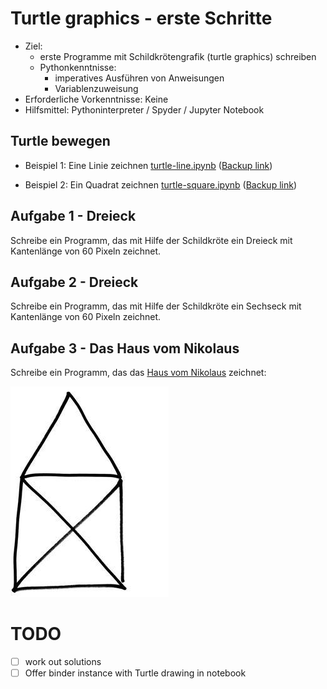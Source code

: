 # Turtle graphics - erste Schritte

- Ziel:
  - erste Programme mit Schildkrötengrafik (turtle graphics) schreiben
  - Pythonkenntnisse:
    - imperatives Ausführen von Anweisungen
    - Variablenzuweisung
- Erforderliche Vorkenntnisse: Keine
- Hilfsmittel: Pythoninterpreter / Spyder / Jupyter Notebook

## Turtle bewegen

- Beispiel 1: Eine Linie zeichnen [turtle-line.ipynb](turtle-line.ipynb) ([Backup link](https://nbviewer.jupyter.org/github/fangohr/jrg/blob/master/03-turtle/turtle-line.ipynb))

- Beispiel 2: Ein Quadrat zeichnen [turtle-square.ipynb](turtle-square.ipynb) ([Backup link](https://nbviewer.jupyter.org/github/fangohr/jrg/blob/master/03-turtle/turtle-square.ipynb))

## Aufgabe 1 - Dreieck

Schreibe ein Programm, das mit Hilfe der Schildkröte ein Dreieck mit
Kantenlänge von 60 Pixeln zeichnet.

## Aufgabe 2 - Dreieck

Schreibe ein Programm, das mit Hilfe der Schildkröte ein Sechseck mit
Kantenlänge von 60 Pixeln zeichnet.

## Aufgabe 3 - Das Haus vom Nikolaus

Schreibe ein Programm, das das [Haus vom
Nikolaus](https://de.wikipedia.org/wiki/Haus_vom_Nikolaus) zeichnet:

![Haus vom Nikolaus](haus-vom-nikolaus.jpeg)


# TODO

- [ ] work out solutions
- [ ] Offer binder instance with Turtle drawing in notebook
